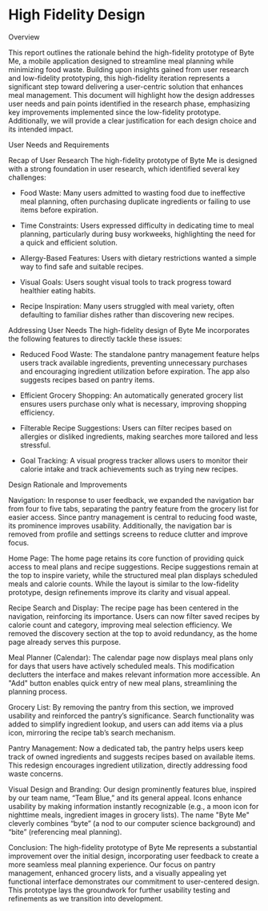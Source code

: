 # High Fidelity Design 

Overview

This report outlines the rationale behind the high-fidelity prototype of Byte Me, a mobile application designed to streamline meal planning while minimizing food waste. Building upon insights gained from user research and low-fidelity prototyping, this high-fidelity iteration represents a significant step toward delivering a user-centric solution that enhances meal management. This document will highlight how the design addresses user needs and pain points identified in the research phase, emphasizing key improvements implemented since the low-fidelity prototype. Additionally, we will provide a clear justification for each design choice and its intended impact.

User Needs and Requirements

Recap of User Research
The high-fidelity prototype of Byte Me is designed with a strong foundation in user research, which identified several key challenges:

- Food Waste: Many users admitted to wasting food due to ineffective meal planning, often purchasing duplicate ingredients or failing to use items before expiration.

- Time Constraints: Users expressed difficulty in dedicating time to meal planning, particularly during busy workweeks, highlighting the need for a quick and efficient solution.

- Allergy-Based Features: Users with dietary restrictions wanted a simple way to find safe and suitable recipes.

- Visual Goals: Users sought visual tools to track progress toward healthier eating habits.

- Recipe Inspiration: Many users struggled with meal variety, often defaulting to familiar dishes rather than discovering new recipes.

Addressing User Needs
The high-fidelity design of Byte Me incorporates the following features to directly tackle these issues:

- Reduced Food Waste: The standalone pantry management feature helps users track available ingredients, preventing unnecessary purchases and encouraging ingredient utilization before expiration. The app also suggests recipes based on pantry items.

- Efficient Grocery Shopping: An automatically generated grocery list ensures users purchase only what is necessary, improving shopping efficiency.

- Filterable Recipe Suggestions: Users can filter recipes based on allergies or disliked ingredients, making searches more tailored and less stressful.

- Goal Tracking: A visual progress tracker allows users to monitor their calorie intake and track achievements such as trying new recipes.

Design Rationale and Improvements

Navigation:
In response to user feedback, we expanded the navigation bar from four to five tabs, separating the pantry feature from the grocery list for easier access. Since pantry management is central to reducing food waste, its prominence improves usability. Additionally, the navigation bar is removed from profile and settings screens to reduce clutter and improve focus.

Home Page:
The home page retains its core function of providing quick access to meal plans and recipe suggestions. Recipe suggestions remain at the top to inspire variety, while the structured meal plan displays scheduled meals and calorie counts. While the layout is similar to the low-fidelity prototype, design refinements improve its clarity and visual appeal.

Recipe Search and Display:
The recipe page has been centered in the navigation, reinforcing its importance. Users can now filter saved recipes by calorie count and category, improving meal selection efficiency. We removed the discovery section at the top to avoid redundancy, as the home page already serves this purpose.

Meal Planner (Calendar):
The calendar page now displays meal plans only for days that users have actively scheduled meals. This modification declutters the interface and makes relevant information more accessible. An "Add" button enables quick entry of new meal plans, streamlining the planning process.

Grocery List:
By removing the pantry from this section, we improved usability and reinforced the pantry’s significance. Search functionality was added to simplify ingredient lookup, and users can add items via a plus icon, mirroring the recipe tab’s search mechanism.

Pantry Management:
Now a dedicated tab, the pantry helps users keep track of owned ingredients and suggests recipes based on available items. This redesign encourages ingredient utilization, directly addressing food waste concerns.

Visual Design and Branding:
Our design prominently features blue, inspired by our team name, “Team Blue,” and its general appeal. Icons enhance usability by making information instantly recognizable (e.g., a moon icon for nighttime meals, ingredient images in grocery lists). The name "Byte Me" cleverly combines “byte” (a nod to our computer science background) and “bite” (referencing meal planning).

Conclusion:
The high-fidelity prototype of Byte Me represents a substantial improvement over the initial design, incorporating user feedback to create a more seamless meal planning experience. Our focus on pantry management, enhanced grocery lists, and a visually appealing yet functional interface demonstrates our commitment to user-centered design. This prototype lays the groundwork for further usability testing and refinements as we transition into development.
